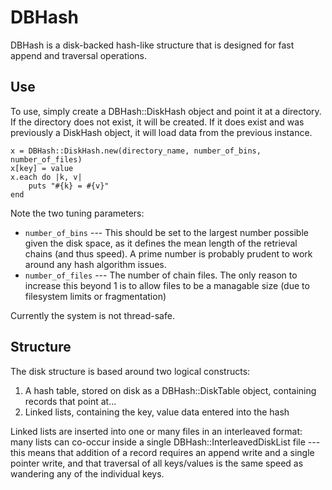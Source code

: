 # DBHash

DBHash is a disk-backed hash-like structure that is designed for fast append and traversal operations.

## Use
To use, simply create a DBHash::DiskHash object and point it at a directory.  If the directory does not exist, it will be created.  If it does exist and was previously a DiskHash object, it will load data from the previous instance.

    x = DBHash::DiskHash.new(directory_name, number_of_bins, number_of_files)
    x[key] = value
    x.each do |k, v|
        puts "#{k} = #{v}"
    end

Note the two tuning parameters:

 * `number_of_bins` --- This should be set to the largest number possible given the disk space, as it defines the mean length of the retrieval chains (and thus speed).  A prime number is probably prudent to work around any hash algorithm issues.
 * `number_of_files` --- The number of chain files.  The only reason to increase this beyond 1 is to allow files to be a managable size (due to filesystem limits or fragmentation)
 
Currently the system is not thread-safe.


## Structure
The disk structure is based around two logical constructs:

 1. A hash table, stored on disk as a DBHash::DiskTable object, containing records that point at...
 2. Linked lists, containing the key, value data entered into the hash

Linked lists are inserted into one or many files in an interleaved format: many lists can co-occur inside a single DBHash::InterleavedDiskList file --- this means that addition of a record requires an append write and a single pointer write, and that traversal of all keys/values is the same speed as wandering any of the individual keys.

